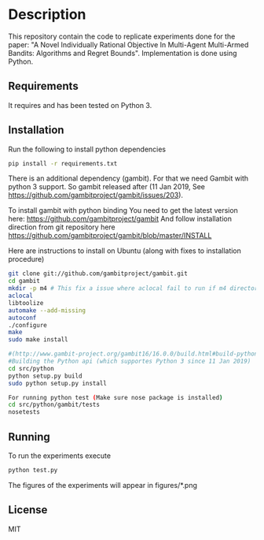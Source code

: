 # Description
This repository contain the code to replicate experiments done for the paper: "A Novel Individually Rational Objective In Multi-Agent
Multi-Armed Bandits: Algorithms and Regret Bounds". Implementation is done using Python.

## Requirements
It requires and has been tested on Python 3.


## Installation

Run the following to install python dependencies
```bash
pip install -r requirements.txt
```

There is an additional dependency (gambit). For that we need Gambit with python 3 support.
So gambit released after (11 Jan 2019, See https://github.com/gambitproject/gambit/issues/203).

To install gambit with python binding You need to get the latest version here: https://github.com/gambitproject/gambit
And follow installation direction from git repository here https://github.com/gambitproject/gambit/blob/master/INSTALL

Here are instructions to install on Ubuntu (along with fixes to installation procedure)

```bash
git clone git://github.com/gambitproject/gambit.git
cd gambit
mkdir -p m4 # This fix a issue where aclocal fail to run if m4 directory doesn't exist.
aclocal
libtoolize
automake --add-missing
autoconf
./configure
make
sudo make install

#(http://www.gambit-project.org/gambit16/16.0.0/build.html#build-python)
#Building the Python api (which supportes Python 3 since 11 Jan 2019)
cd src/python
python setup.py build
sudo python setup.py install

For running python test (Make sure nose package is installed)
cd src/python/gambit/tests
nosetests
```


## Running
To run the experiments execute
```bash
python test.py
```
The figures of the experiments will appear in figures/*.png

## License
MIT

